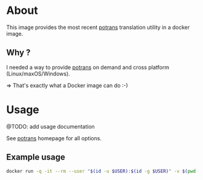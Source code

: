 # About

This image provides the most recent [potrans](https://github.com/OzzyCzech/potrans) translation utility in a docker image.

## Why ?

I needed a way to provide [potrans](https://github.com/OzzyCzech/potrans) on demand and cross platform (Linux/maxOS/Windows).

=> That's exactly what a Docker image can do :-)

# Usage

@TODO: add usage documentation

See [potrans](https://github.com/OzzyCzech/potrans) homepage for all options.

## Example usage

```bash
docker run -q -it --rm --user "$(id -u $USER):$(id -g $USER)" -v $(pwd):/project ionos-wordpress/potrans deepl --from="en" --to="de_DE" --no-cache --apikey='your-deepl-api-key' packages/wp-plugin/ionos-essentials/languages/essentials-de_DE.po packages/wp-plugin/ionos-essentials/languages/
```
